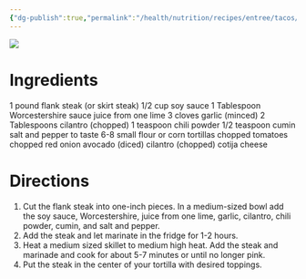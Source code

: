 ```yaml
---
{"dg-publish":true,"permalink":"/health/nutrition/recipes/entree/tacos/flank-steak-street-tacos/","tags":["cookmate"],"created":"","updated":""}
---
```



![](https://therecipecritic.com/wp-content/uploads/2021/07/streettacos-1-667x1000.jpg)

# Ingredients

1 pound flank steak (or skirt steak)
1/2 cup soy sauce
1 Tablespoon Worcestershire sauce
juice from one lime
3 cloves garlic (minced)
2 Tablespoons cilantro (chopped)
1 teaspoon chili powder
1/2 teaspoon cumin
salt and pepper to taste
6-8 small flour or corn tortillas
chopped tomatoes
chopped red onion
avocado (diced)
cilantro (chopped)
cotija cheese

# Directions

1) Cut the flank steak into one-inch pieces. In a medium-sized bowl add the soy sauce, Worcestershire, juice from one lime, garlic, cilantro, chili powder, cumin, and salt and pepper.
2) Add the steak and let marinate in the fridge for 1-2 hours.
3) Heat a medium sized skillet to medium high heat. Add the steak and marinade and cook for about 5-7 minutes or until no longer pink.
4) Put the steak in the center of your tortilla with desired toppings.